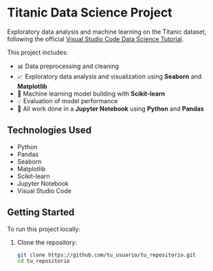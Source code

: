 # Titanic Data Science Project

Exploratory data analysis and machine learning on the Titanic dataset, following the official [Visual Studio Code Data Science Tutorial](https://code.visualstudio.com/docs/datascience/data-science-tutorial).

This project includes:

- 📊 Data preprocessing and cleaning
- 📈 Exploratory data analysis and visualization using **Seaborn** and **Matplotlib**
- 🧠 Machine learning model building with **Scikit-learn**
- 💡 Evaluation of model performance
- 🧪 All work done in a **Jupyter Notebook** using **Python** and **Pandas**

## Technologies Used

- Python
- Pandas
- Seaborn
- Matplotlib
- Scikit-learn
- Jupyter Notebook
- Visual Studio Code

## Getting Started

To run this project locally:

1. Clone the repository:
   ```bash
   git clone https://github.com/tu_usuario/tu_repositorio.git
   cd tu_repositorio

